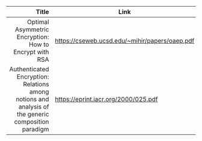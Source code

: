|Title|Link|
|-----:|----|
|Optimal Asymmetric Encryption: How to Encrypt with RSA |https://cseweb.ucsd.edu/~mihir/papers/oaep.pdf|
|Authenticated Encryption: Relations among notions and analysis of the generic composition paradigm |https://eprint.iacr.org/2000/025.pdf|
